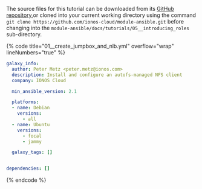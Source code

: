 The source files for this tutorial can be downloaded from its [GitHub repository](https://github.com/ionos-cloud/module-ansible/tree/master/docs/),or cloned into your current working directory using the command `git clone https://github.com/ionos-cloud/module-ansible.git` before changing into the `module-ansible/docs/tutorials/05__introducing_roles` sub-directory.

{% code title="01__create_jumpbox_and_nlb.yml" overflow="wrap" lineNumbers="true" %}
```yml
galaxy_info:
  author: Peter Metz <peter.metz@ionos.com>
  description: Install and configure an autofs-managed NFS client
  company: IONOS Cloud

  min_ansible_version: 2.1

  platforms:
  - name: Debian
    versions:
      - all
  - name: Ubuntu
    versions:
      - focal
      - jammy

  galaxy_tags: []


dependencies: []
```
{% endcode %}